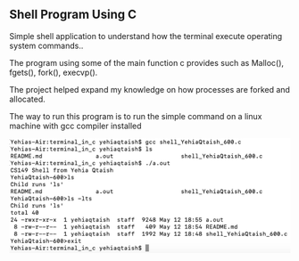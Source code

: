 ## Shell Program Using C

Simple shell application to understand how the terminal execute operating system commands..

The program using some of the main function c provides such as Malloc(), fgets(), fork(), execvp().

The project helped expand my knowledge on how processes are forked and allocated.

The way to run this program is to run the simple command on a linux machine with gcc compiler installed

![](img/shell_c.png)

